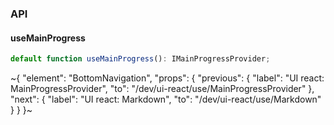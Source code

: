 

### API

#### useMainProgress

```ts
default function useMainProgress(): IMainProgressProvider;
```


~{
  "element": "BottomNavigation",
  "props": {
    "previous": {
      "label": "UI react: MainProgressProvider",
      "to": "/dev/ui-react/use/MainProgressProvider"
    },
    "next": {
      "label": "UI react: Markdown",
      "to": "/dev/ui-react/use/Markdown"
    }
  }
}~
